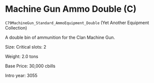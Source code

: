 # Machine Gun Ammo Double (C)

`C79MachineGun_Standard_AmmoEquipment_Double` (Yet Another Equipment Collection)

A double bin of ammunition for the Clan Machine Gun.

Size: Critical slots: 2

Weight: 2.0 tons

Base Price: 30,000 cbills

Intro year: 3055

